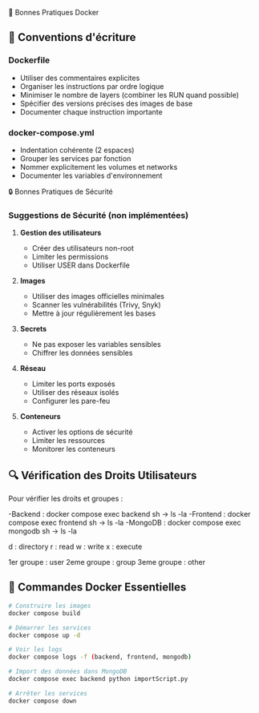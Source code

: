 🐳 Bonnes Pratiques Docker

## 📝 Conventions d'écriture

### Dockerfile
- Utiliser des commentaires explicites
- Organiser les instructions par ordre logique
- Minimiser le nombre de layers (combiner les RUN quand possible)
- Spécifier des versions précises des images de base
- Documenter chaque instruction importante

### docker-compose.yml
- Indentation cohérente (2 espaces)
- Grouper les services par fonction
- Nommer explicitement les volumes et networks
- Documenter les variables d'environnement

🔒 Bonnes Pratiques de Sécurité

### Suggestions de Sécurité (non implémentées)
1. **Gestion des utilisateurs**
   - Créer des utilisateurs non-root
   - Limiter les permissions
   - Utiliser USER dans Dockerfile

2. **Images**
   - Utiliser des images officielles minimales
   - Scanner les vulnérabilités (Trivy, Snyk)
   - Mettre à jour régulièrement les bases

3. **Secrets**
   - Ne pas exposer les variables sensibles
   - Chiffrer les données sensibles

4. **Réseau**
   - Limiter les ports exposés
   - Utiliser des réseaux isolés
   - Configurer les pare-feu

5. **Conteneurs**
   - Activer les options de sécurité
   - Limiter les ressources
   - Monitorer les conteneurs

## 🔍 Vérification des Droits Utilisateurs

Pour vérifier les droits et groupes :

 -Backend : docker compose exec backend sh -> ls -la
 -Frontend : docker compose exec frontend sh -> ls -la
 -MongoDB : docker compose exec mongodb sh -> ls -la

d : directory
r : read
w : write
x : execute

1er groupe : user
2eme groupe : group
3eme groupe : other

 ## 🚀 Commandes Docker Essentielles
```bash
# Construire les images
docker compose build

# Démarrer les services
docker compose up -d

# Voir les logs
docker compose logs -f (backend, frontend, mongodb)

# Import des données dans MongoDB
docker compose exec backend python importScript.py

# Arrêter les services
docker compose down
```